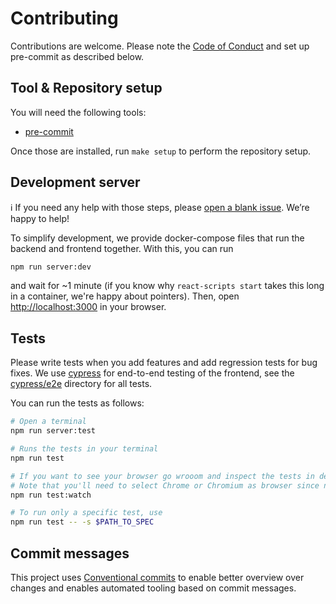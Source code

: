 # Contributing

Contributions are welcome. Please note the [Code of Conduct](CODE_OF_CONDUCT.md) and set up pre-commit as described below.

## Tool & Repository setup

You will need the following tools:

- [pre-commit](https://pre-commit.com/)

Once those are installed, run `make setup` to perform the repository setup.

## Development server

:information_source: If you need any help with those steps, please [open a blank issue](https://github.com/envelope-zero/frontend/issues/new). We’re happy to help!

To simplify development, we provide docker-compose files that run the backend and frontend together. With this, you can run

```sh
npm run server:dev
```

and wait for ~1 minute (if you know why `react-scripts start` takes this long in a container, we're happy about pointers). Then, open [http://localhost:3000](http://localhost:3000) in your browser.

## Tests

Please write tests when you add features and add regression tests for bug fixes. We use [cypress](https://docs.cypress.io) for end-to-end testing of the frontend, see the [cypress/e2e](cypress/e2e/) directory for all tests.

You can run the tests as follows:

```sh
# Open a terminal
npm run server:test

# Runs the tests in your terminal
npm run test

# If you want to see your browser go wrooom and inspect the tests in detail, use this.
# Note that you'll need to select Chrome or Chromium as browser since neither Electron nor Firefox support Month pickers as of now
npm run test:watch

# To run only a specific test, use
npm run test -- -s $PATH_TO_SPEC
```

## Commit messages

This project uses [Conventional commits](https://www.conventionalcommits.org/en/v1.0.0-beta.4/)
to enable better overview over changes and enables automated tooling based on commit messages.
